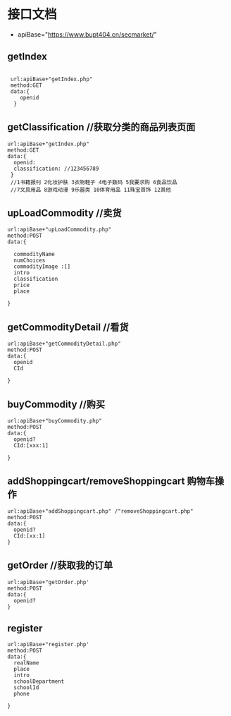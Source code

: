 # 接口文档

- apiBase="https://www.bupt404.cn/secmarket/"

## getIndex
```

 url:apiBase+"getIndex.php"
 method:GET
 data:{
    openid
  }

```
## getClassification   //获取分类的商品列表页面
```
url:apiBase+"getIndex.php"
method:GET
data:{
  openid:
  classification: //123456789
 }
 //1书籍报刊 2化妆护肤 3衣物鞋子 4电子数码 5我要求购 6食品饮品
 //7文具用品 8游戏动漫 9乐器类 10体育用品 11珠宝首饰 12其他
```

## upLoadCommodity      //卖货

```
url:apiBase+"upLoadCommodity.php"
method:POST
data:{

  commodityName
  numChoices
  commodityImage :[]
  intro
  classification
  price
  place

}

```
## getCommodityDetail      //看货

```
url:apiBase+"getCommodityDetail.php"
method:POST
data:{
  openid
  CId

}

```
## buyCommodity    //购买

```
url:apiBase+"buyCommodity.php"
method:POST
data:{
  openid?
  CId:[xxx:1]

}
```
## addShoppingcart/removeShoppingcart  购物车操作

```
url:apiBase+"addShoppingcart.php" /"removeShoppingcart.php"
method:POST
data:{
  openid?
  CId:[xx:1]
}
```
## getOrder    //获取我的订单
```
url:apiBase+"getOrder.php'
method:POST
data:{
  openid?
}
```
## register
```
url:apiBase+"register.php'
method:POST
data:{
  realName
  place
  intro
  schoolDepartment
  schoolId
  phone

}
```
